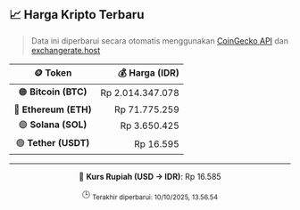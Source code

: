 

<!-- HARGA_KRIPTO -->
## 📈 Harga Kripto Terbaru

> Data ini diperbarui secara otomatis menggunakan [CoinGecko API](https://www.coingecko.com/) dan [exchangerate.host](https://exchangerate.host/)

<div align="center">

| 🪙 Token | 💰 Harga (IDR) |
|:------:|---------------:|
| 🟠 **Bitcoin (BTC)**   | Rp 2.014.347.078 |
| 🔵 **Ethereum (ETH)**  | Rp 71.775.259 |
| 🟣 **Solana (SOL)**    | Rp 3.650.425 |
| 🟢 **Tether (USDT)**   | Rp 16.595 |

---

💱 **Kurs Rupiah (USD → IDR)**: Rp 16.585

🕒 <sub>Terakhir diperbarui: 10/10/2025, 13.56.54</sub>

</div>
<!-- /HARGA_KRIPTO -->
